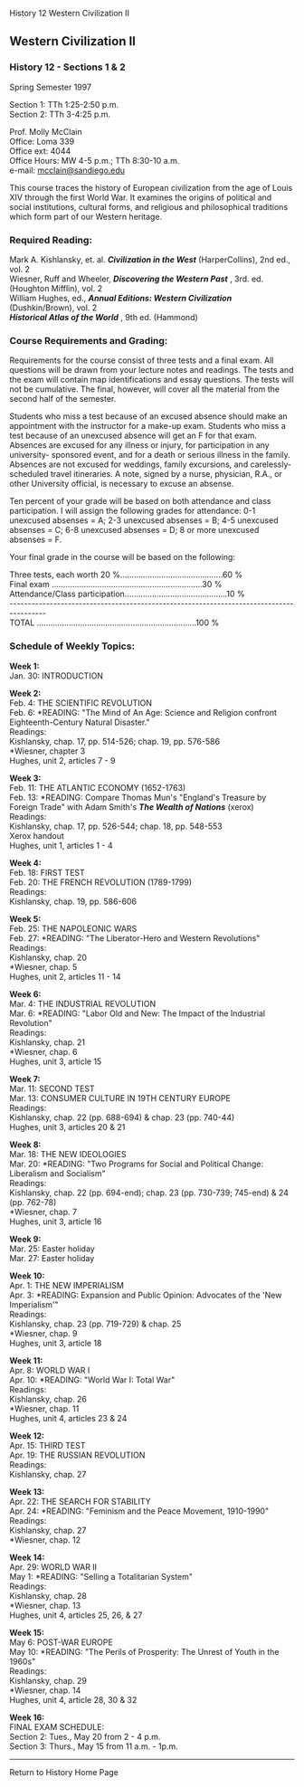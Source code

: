 History 12 Western Civilization II

## Western Civilization II

### History 12 - Sections 1 & 2

Spring Semester 1997  
  
Section 1: TTh 1:25-2:50 p.m.  
Section 2: TTh 3-4:25 p.m.  

Prof. Molly McClain  
Office: Loma 339  
Office ext: 4044  
Office Hours: MW 4-5 p.m.; TTh 8:30-10 a.m.  
e-mail: mcclain@sandiego.edu  

This course traces the history of European civilization from the age of Louis
XIV through the first World War. It examines the origins of political and
social institutions, cultural forms, and religious and philosophical
traditions which form part of our Western heritage.  

### Required Reading:

  
Mark A. Kishlansky, et. al. _**Civilization in the West**_ (HarperCollins),
2nd ed., vol. 2  
Wiesner, Ruff and Wheeler, _**Discovering the Western Past**_ , 3rd. ed.
(Houghton Mifflin), vol. 2  
William Hughes, ed., _**Annual Editions: Western Civilization**_
(Dushkin/Brown), vol. 2  
_**Historical Atlas of the World**_ , 9th ed. (Hammond)  
  

### Course Requirements and Grading:

  

Requirements for the course consist of three tests and a final exam. All
questions will be drawn from your lecture notes and readings. The tests and
the exam will contain map identifications and essay questions. The tests will
not be cumulative. The final, however, will cover all the material from the
second half of the semester.  

Students who miss a test because of an excused absence should make an
appointment with the instructor for a make-up exam. Students who miss a test
because of an unexcused absence will get an F for that exam. Absences are
excused for any illness or injury, for participation in any university-
sponsored event, and for a death or serious illness in the family. Absences
are not excused for weddings, family excursions, and carelessly-scheduled
travel itineraries. A note, signed by a nurse, physician, R.A., or other
University official, is necessary to excuse an absense.  

Ten percent of your grade will be based on both attendance and class
participation. I will assign the following grades for attendance: 0-1
unexcused absenses = A; 2-3 unexcused absenses = B; 4-5 unexcused absenses =
C; 6-8 unexcused absenses = D; 8 or more unexcused absenses = F.  

Your final grade in the course will be based on the following:  

Three tests, each worth 20 %.............................................60 %  
Final exam
..................................................................30 %  
Attendance/Class participation.............................................10
%  
\----------------------------------------------------------------------------------------  
TOTAL
......................................................................100 %  

### Schedule of Weekly Topics:

  

**Week 1:**  
     Jan. 30: INTRODUCTION 

**Week 2:**  
     Feb. 4: THE SCIENTIFIC REVOLUTION  
Feb. 6: *READING: "The Mind of An Age: Science and Religion confront
Eighteenth-Century Natural Disaster."  
Readings:  
Kishlansky, chap. 17, pp. 514-526; chap. 19, pp. 576-586  
*Wiesner, chapter 3  
Hughes, unit 2, articles 7 - 9

**Week 3:**  
     Feb. 11: THE ATLANTIC ECONOMY (1652-1763)  
Feb. 13: *READING: Compare Thomas Mun's "England's Treasure by Foreign Trade"
with Adam Smith's _**The Wealth of Nations**_ (xerox)  
Readings:  
Kishlansky, chap. 17, pp. 526-544; chap. 18, pp. 548-553  
Xerox handout  
Hughes, unit 1, articles 1 - 4  

**Week 4:**  
     Feb. 18: FIRST TEST  
Feb. 20: THE FRENCH REVOLUTION (1789-1799)  
Readings:  
Kishlansky, chap. 19, pp. 586-606  

**Week 5:**  
     Feb. 25: THE NAPOLEONIC WARS  
Feb. 27: *READING: "The Liberator-Hero and Western Revolutions"  
Readings:  
Kishlansky, chap. 20  
*Wiesner, chap. 5  
Hughes, unit 2, articles 11 - 14  

**Week 6:**  
     Mar. 4: THE INDUSTRIAL REVOLUTION  
Mar. 6: *READING: "Labor Old and New: The Impact of the Industrial Revolution"  
Readings:  
Kishlansky, chap. 21  
*Wiesner, chap. 6  
Hughes, unit 3, article 15  

**Week 7:**  
     Mar. 11: SECOND TEST  
Mar. 13: CONSUMER CULTURE IN 19TH CENTURY EUROPE  
Readings:  
Kishlansky, chap. 22 (pp. 688-694)  & chap. 23 (pp. 740-44)  
Hughes, unit 3, articles 20 & 21  

**Week 8:**  
     Mar. 18: THE NEW IDEOLOGIES   
Mar. 20: *READING: "Two Programs for Social and Political Change: Liberalism
and Socialism"  
Readings:  
Kishlansky, chap. 22 (pp. 694-end); chap. 23 (pp. 730-739; 745-end)  & 24 (pp.
762-78)  
*Wiesner, chap. 7  
Hughes, unit 3, article 16  

**Week 9:**  
     Mar. 25: Easter holiday   
Mar. 27: Easter holiday  

**Week 10:**  
     Apr. 1: THE NEW IMPERIALISM  
Apr. 3: *READING: Expansion and Public Opinion: Advocates of the 'New
Imperialism'"  
Readings:  
Kishlansky, chap. 23 (pp. 719-729)  & chap. 25  
*Wiesner, chap. 9  
Hughes, unit 3, article 18  

**Week 11:**  
     Apr. 8: WORLD WAR I  
Apr. 10: *READING: "World War I: Total War"  
Readings:  
Kishlansky, chap. 26  
*Wiesner, chap. 11  
Hughes, unit 4, articles 23  & 24  

**Week 12:**  
     Apr. 15: THIRD TEST  
Apr. 19: THE RUSSIAN REVOLUTION  
Readings:  
Kishlansky, chap. 27  

**Week 13:**  
     Apr. 22: THE SEARCH FOR STABILITY  
Apr. 24: *READING: "Feminism and the Peace Movement, 1910-1990"  
Readings:  
Kishlansky, chap. 27  
*Wiesner, chap. 12  

**Week 14:**  
     Apr. 29: WORLD WAR II  
May 1: *READING: "Selling a Totalitarian System"  
Readings:  
Kishlansky, chap. 28  
*Wiesner, chap. 13  
Hughes, unit 4, articles 25, 26,  & 27  

**Week 15:**  
     May 6: POST-WAR EUROPE  
May 10: *READING: "The Perils of Prosperity: The Unrest of Youth in the 1960s"  
Readings:  
Kishlansky, chap. 29  
*Wiesner, chap. 14  
Hughes, unit 4, article 28, 30  & 32  

**Week 16:**  
     FINAL EXAM SCHEDULE:   
Section 2: Tues., May 20 from 2 - 4 p.m.  
Section 3: Thurs., May 15 from 11 a.m. - 1p.m.  

* * *

Return to History Home Page


